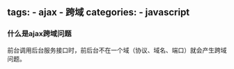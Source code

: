 tags: 
    - ajax
    - 跨域
categories: 
    - javascript
---
### 什么是ajax跨域问题
前台调用后台服务接口时，前后台不在一个域（协议、域名、端口）就会产生跨域问题。

